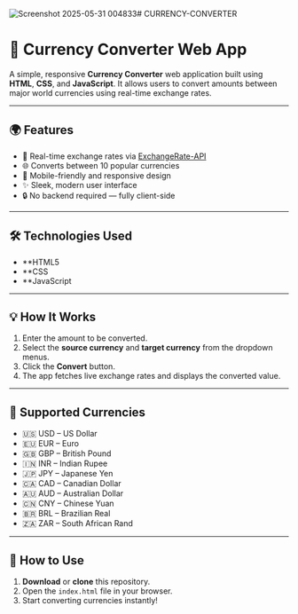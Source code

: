![Screenshot 2025-05-31 004833](https://github.com/user-attachments/assets/6dbc5806-9aa4-4ee4-9270-aae61f573741)# CURRENCY-CONVERTER

# 💱 Currency Converter Web App

A simple, responsive **Currency Converter** web application built using **HTML**, **CSS**, and **JavaScript**. It allows users to convert amounts between major world currencies using real-time exchange rates.

---

## 🌍 Features

- 🔄 Real-time exchange rates via [ExchangeRate-API](https://www.exchangerate-api.com/)
- 🌐 Converts between 10 popular currencies
- 📱 Mobile-friendly and responsive design
- ✨ Sleek, modern user interface
- 🔒 No backend required — fully client-side

---

## 🛠️ Technologies Used

- **HTML5
- **CSS
- **JavaScript

---

## 💡 How It Works

1. Enter the amount to be converted.
2. Select the **source currency** and **target currency** from the dropdown menus.
3. Click the **Convert** button.
4. The app fetches live exchange rates and displays the converted value.

---

## 💱 Supported Currencies

- 🇺🇸 USD – US Dollar  
- 🇪🇺 EUR – Euro  
- 🇬🇧 GBP – British Pound  
- 🇮🇳 INR – Indian Rupee  
- 🇯🇵 JPY – Japanese Yen  
- 🇨🇦 CAD – Canadian Dollar  
- 🇦🇺 AUD – Australian Dollar  
- 🇨🇳 CNY – Chinese Yuan  
- 🇧🇷 BRL – Brazilian Real  
- 🇿🇦 ZAR – South African Rand  

---


## 📂 How to Use

1. **Download** or **clone** this repository.
2. Open the `index.html` file in your browser.
3. Start converting currencies instantly!





